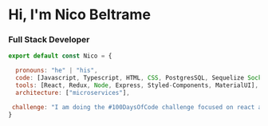 # Hi, I'm Nico Beltrame



### Full Stack Developer



```javascript
export default const Nico = {

  pronouns: "he" | "his",
  code: [Javascript, Typescript, HTML, CSS, PostgresSQL, Sequelize Socket.io],
  tools: [React, Redux, Node, Express, Styled-Components, MaterialUI],
  architecture: ["microservices"],

 challenge: "I am doing the #100DaysOfCode challenge focused on react and typescript"
}
```

